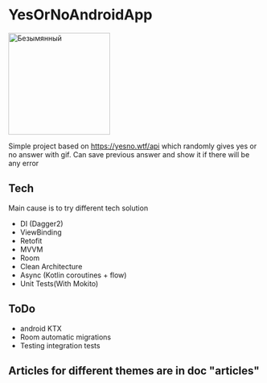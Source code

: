 # YesOrNoAndroidApp
<img width="202" alt="Безымянный" src="https://user-images.githubusercontent.com/37955869/177526680-a61153cf-0967-42c2-be0c-114958ddf619.png">

Simple project based on https://yesno.wtf/api which randomly gives yes or no answer with gif.
Can save previous answer and show it if there will be any error
## Tech
Main cause is to try different tech solution

- DI (Dagger2)
- ViewBinding
- Retofit
- MVVM
- Room
- Clean Architecture
- Async (Kotlin coroutines + flow)
- Unit Tests(With Mokito)

## ToDo
* android KTX
* Room automatic migrations
* Testing integration tests

## Articles for different themes are in doc "articles"




